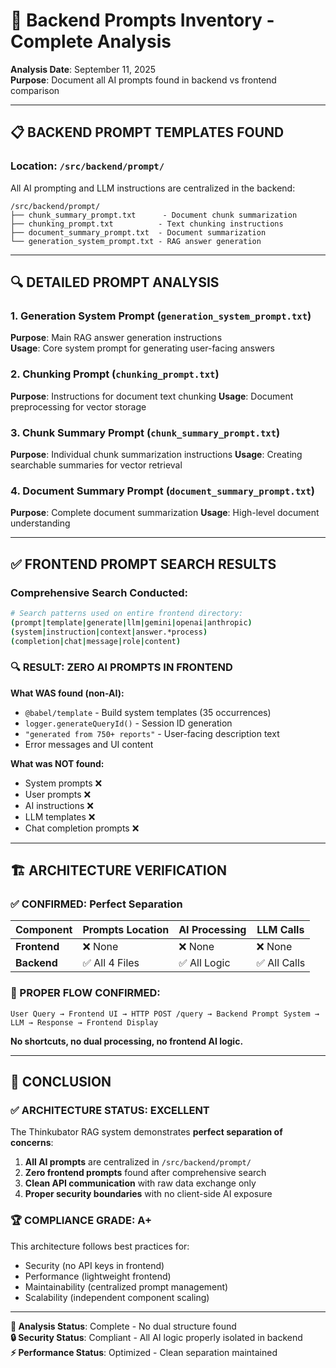 # 🔧 Backend Prompts Inventory - Complete Analysis

**Analysis Date**: September 11, 2025  
**Purpose**: Document all AI prompts found in backend vs frontend comparison

---

## 📋 **BACKEND PROMPT TEMPLATES FOUND**

### **Location**: `/src/backend/prompt/`

All AI prompting and LLM instructions are centralized in the backend:

```
/src/backend/prompt/
├── chunk_summary_prompt.txt      - Document chunk summarization
├── chunking_prompt.txt          - Text chunking instructions  
├── document_summary_prompt.txt  - Document summarization
└── generation_system_prompt.txt - RAG answer generation
```

---

## 🔍 **DETAILED PROMPT ANALYSIS**

### **1. Generation System Prompt (`generation_system_prompt.txt`)**
**Purpose**: Main RAG answer generation instructions  
**Usage**: Core system prompt for generating user-facing answers

### **2. Chunking Prompt (`chunking_prompt.txt`)**  
**Purpose**: Instructions for document text chunking
**Usage**: Document preprocessing for vector storage

### **3. Chunk Summary Prompt (`chunk_summary_prompt.txt`)**
**Purpose**: Individual chunk summarization instructions
**Usage**: Creating searchable summaries for vector retrieval

### **4. Document Summary Prompt (`document_summary_prompt.txt`)**
**Purpose**: Complete document summarization
**Usage**: High-level document understanding

---

## ✅ **FRONTEND PROMPT SEARCH RESULTS**

### **Comprehensive Search Conducted:**
```bash
# Search patterns used on entire frontend directory:
(prompt|template|generate|llm|gemini|openai|anthropic)
(system|instruction|context|answer.*process)  
(completion|chat|message|role|content)
```

### **🔍 RESULT: ZERO AI PROMPTS IN FRONTEND**

**What WAS found (non-AI):**
- `@babel/template` - Build system templates (35 occurrences)
- `logger.generateQueryId()` - Session ID generation
- `"generated from 750+ reports"` - User-facing description text
- Error messages and UI content

**What was NOT found:**
- System prompts ❌
- User prompts ❌  
- AI instructions ❌
- LLM templates ❌
- Chat completion prompts ❌

---

## 🏗️ **ARCHITECTURE VERIFICATION**

### **✅ CONFIRMED: Perfect Separation**

| Component | Prompts Location | AI Processing | LLM Calls |
|-----------|------------------|---------------|-----------|
| **Frontend** | ❌ None | ❌ None | ❌ None |
| **Backend** | ✅ All 4 Files | ✅ All Logic | ✅ All Calls |

### **🔄 PROPER FLOW CONFIRMED:**

```
User Query → Frontend UI → HTTP POST /query → Backend Prompt System → LLM → Response → Frontend Display
```

**No shortcuts, no dual processing, no frontend AI logic.**

---

## 🎯 **CONCLUSION**

### ✅ **ARCHITECTURE STATUS: EXCELLENT**

The Thinkubator RAG system demonstrates **perfect separation of concerns**:

1. **All AI prompts** are centralized in `/src/backend/prompt/`
2. **Zero frontend prompts** found after comprehensive search
3. **Clean API communication** with raw data exchange only
4. **Proper security boundaries** with no client-side AI exposure

### 🏆 **COMPLIANCE GRADE: A+**

This architecture follows best practices for:
- Security (no API keys in frontend)
- Performance (lightweight frontend)
- Maintainability (centralized prompt management)
- Scalability (independent component scaling)

---

**📝 Analysis Status**: Complete - No dual structure found  
**🔒 Security Status**: Compliant - All AI logic properly isolated in backend  
**⚡ Performance Status**: Optimized - Clean separation maintained
